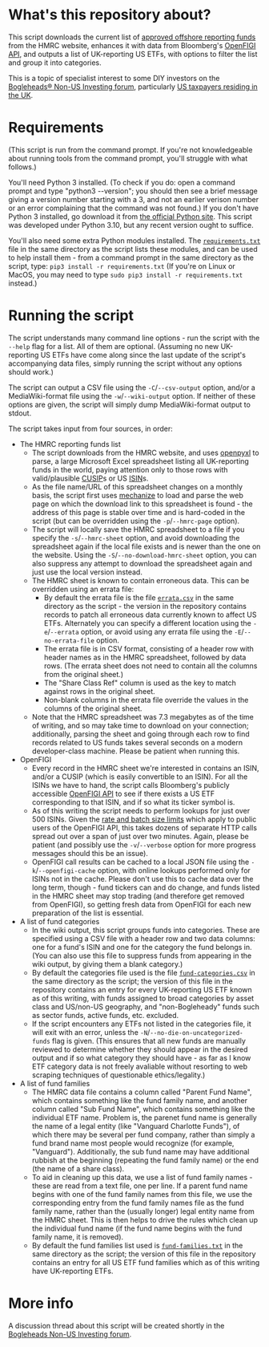 # What's this repository about?

This script downloads the current list of [approved offshore reporting funds](https://www.gov.uk/government/publications/offshore-funds-list-of-reporting-funds) from the HMRC website, enhances it with data from Bloomberg's [OpenFIGI API](https://www.openfigi.com/api), and outputs a list of UK-reporting US ETFs, with options to filter the list and group it into categories.

This is a topic of specialist interest to some DIY investors on the [Bogleheads&reg; Non-US Investing forum](https://www.bogleheads.org/forum/viewforum.php?f=22), particularly [US taxpayers residing in the UK](https://www.bogleheads.org/wiki/Investing_from_the_UK_for_US_citizens_and_US_permanent_residents).


# Requirements

(This script is run from the command prompt.  If you're not knowledgeable about running tools from the command prompt, you'll struggle with what follows.)

You'll need Python 3 installed.  (To check if you do: open a command prompt and type "python3 --version"; you should then see a brief message giving a version number starting with a 3, and not an earlier verison number or an error complaining that the command was not found.)  If you don't have Python 3 installed, go download it from [the official Python site](https://www.python.org/downloads/).  This script was developed under Python 3.10, but any recent version ought to suffice.

You'll also need some extra Python modules installed. The [`requirements.txt`](requirements.txt) file in the same directory as the script lists these modules, and can be used to help install them - from a command prompt in the same directory as the script, type: `pip3 install -r requirements.txt`  (If you're on Linux or MacOS, you may need to type `sudo pip3 install -r requirements.txt` instead.)


# Running the script

The script understands many command line options - run the script with the `--help` flag for a list.  All of them are optional.  (Assuming no new UK-reporting US ETFs have come along since the last update of the script's accompanying data files, simply running the script without any options should work.)

The script can output a CSV file using the `-C`/`--csv-output` option, and/or a MediaWiki-format file using the `-w`/`--wiki-output` option.  If neither of these options are given, the script will simply dump MediaWiki-format output to stdout.

The script takes input from four sources, in order:

  * The HMRC reporting funds list
    * The script downloads from the HMRC website, and uses [openpyxl](https://openpyxl.readthedocs.io/en/stable/) to parse, a large Microsoft Excel spreadsheet listing all UK-reporting funds in the world, paying attention only to those rows with valid/plausible [CUSIP](https://en.wikipedia.org/wiki/CUSIP)s or US [ISIN](https://en.wikipedia.org/wiki/International_Securities_Identification_Number)s.
    * As the file name/URL of this spreadsheet changes on a monthly basis, the script first uses [mechanize](https://mechanize.readthedocs.io/en/latest/) to load and parse the web page on which the download link to this spreadsheet is found - the address of this page is stable over time and is hard-coded in the script (but can be overridden using the `-p`/`--hmrc-page` option).
    * The script will locally save the HMRC spreadsheet to a file if you specify the `-s`/`--hmrc-sheet` option, and avoid downloading the spreadsheet again if the local file exists and is newer than the one on the website.  Using the `-S`/`--no-download-hmrc-sheet` option, you can also suppress any attempt to download the spreadsheet again and just use the local version instead.
    * The HMRC sheet is known to contain erroneous data.  This can be overridden using an errata file:
      * By default the errata file is the file [`errata.csv`](errata.csv) in the same directory as the script - the version in the repository contains records to patch all erroneous data currently known to affect US ETFs.  Alternately you can specify a different location using the `-e`/`--errata` option, or avoid using any errata file using the `-E`/`--no-errata-file` option.
      * The errata file is in CSV format, consisting of a header row with header names as in the HMRC spreadsheet, followed by data rows.  (The errata sheet does not need to contain all the columns from the original sheet.) 
      * The "Share Class Ref" column is used as the key to match against rows in the original sheet.
      * Non-blank columns in the errata file override the values in the columns of the original sheet.
    * Note that the HMRC spreadsheet was 7.3 megabytes as of the time of writing, and so may take time to download on your connection; additionally, parsing the sheet and going through each row to find records related to US funds takes several seconds on a modern developer-class machine.  Please be patient when running this.
  * OpenFIGI
    * Every record in the HMRC sheet we're interested in contains an ISIN, and/or a CUSIP (which is easily convertible to an ISIN).  For all the ISINs we have to hand, the script calls Bloomberg's publicly accessible [OpenFIGI API](https://www.openfigi.com/api) to see if there exists a US ETF corresponding to that ISIN, and if so what its ticker symbol is.
    * As of this writing the script needs to perform lookups for just over 500 ISINs.  Given the [rate and batch size limits](https://www.openfigi.com/api#rate-limit) which apply to public users of the OpenFIGI API, this takes dozens of separate HTTP calls spread out over a span of just over two minutes.  Again, please be patient (and possibly use the `-v`/`--verbose` option for more progress messages should this be an issue).
    * OpenFIGI call results can be cached to a local JSON file using the `-k`/`--openfigi-cache` option, with online lookups performed only for ISINs not in the cache.  Please don't use this to cache data over the long term, though - fund tickers can and do change, and funds listed in the HMRC sheet may stop trading (and therefore get removed from OpenFIGI), so getting fresh data from OpenFIGI for each new preparation of the list is essential.
  * A list of fund categories
    * In the wiki output, this script groups funds into categories.  These are specified using a CSV file with a header row and two data columns: one for a fund's ISIN and one for the category the fund belongs in.  (You can also use this file to suppress funds from appearing in the wiki output, by giving them a blank category.)
    * By default the categories file used is the file [`fund-categories.csv`](fund-categories.csv) in the same directory as the script; the version of this file in the repository contains an entry for every UK-reporting US ETF known as of this writing, with funds assigned to broad categories by asset class and US/non-US geography, and "non-Bogleheady" funds such as sector funds, active funds, etc. excluded.
    * If the script encounters any ETFs not listed in the categories file, it will exit with an error, unless the `-N`/`--no-die-on-uncategorized-funds` flag is given.  (This ensures that all new funds are manually reviewed to determine whether they should appear in the desired output and if so what category they should have - as far as I know ETF category data is not freely avaliable without resorting to web scraping techniques of questionable ethics/legality.)
  * A list of fund families
    * The HMRC data file contains a column called "Parent Fund Name", which contains something like the fund family name, and another column called "Sub Fund Name", which contains something like the individual ETF name.  Problem is, the parenet fund name is generally the name of a legal entity (like "Vanguard Charlotte Funds"), of which there may be several per fund company, rather than simply a fund brand name most people would recognize (for example, "Vanguard").  Additionally, the sub fund name may have additional rubbish at the beginning (repeating the fund family name) or the end (the name of a share class).
    * To aid in cleaning up this data, we use a list of fund family names - these are read from a text file, one per line.  If a parent fund name begins with one of the fund family names from this file, we use the corresponding entry from the fund family names file as the fund family name, rather than the (usually longer) legal entity name from the HMRC sheet.  This is then helps to drive the rules which clean up the individual fund name (if the fund name begins with the fund family name, it is removed).
    * By default the fund families list used is [`fund-families.txt`](fund-families.txt) in the same directory as the script; the version of this file in the repository contains an entry for all US ETF fund families which as of this writing have UK-reporting ETFs. 


# More info

A discussion thread about this script will be created shortly in the [Bogleheads Non-US Investing forum](https://www.bogleheads.org/forum/viewforum.php?f=22).


